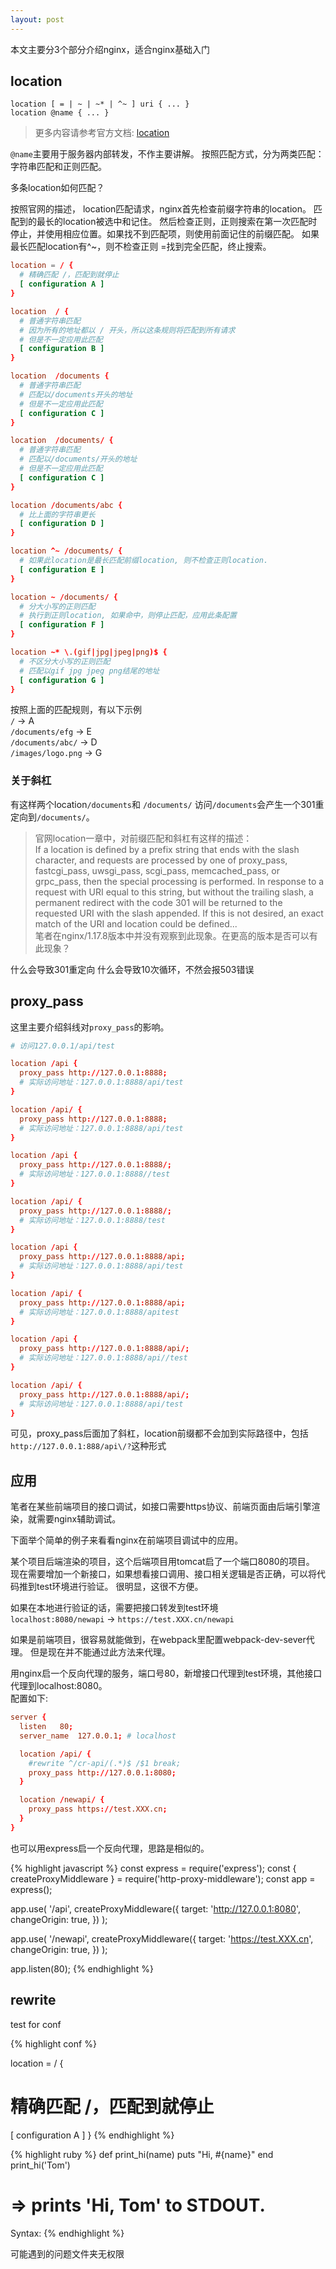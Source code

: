 ```yaml
---
layout: post
---
```

本文主要分3个部分介绍nginx，适合nginx基础入门

## location

```
location [ = | ~ | ~* | ^~ ] uri { ... }
location @name { ... }
```
>更多内容请参考官方文档: [location][location]

`@name`主要用于服务器内部转发，不作主要讲解。
按照匹配方式，分为两类匹配：
字符串匹配和正则匹配。

多条location如何匹配？

按照官网的描述，
location匹配请求，nginx首先检查前缀字符串的location。
匹配到的最长的location被选中和记住。
然后检查正则，正则搜索在第一次匹配时停止，并使用相应位置。如果找不到匹配项，则使用前面记住的前缀匹配。
如果最长匹配location有^~，则不检查正则
=找到完全匹配，终止搜索。

```conf
location = / {
  # 精确匹配 /，匹配到就停止
  [ configuration A ]
}

location  / {
  # 普通字符串匹配
  # 因为所有的地址都以 / 开头，所以这条规则将匹配到所有请求
  # 但是不一定应用此匹配
  [ configuration B ] 
}

location  /documents {
  # 普通字符串匹配
  # 匹配以/documents开头的地址
  # 但是不一定应用此匹配
  [ configuration C ] 
}

location  /documents/ {
  # 普通字符串匹配
  # 匹配以/documents/开头的地址
  # 但是不一定应用此匹配
  [ configuration C ] 
}

location /documents/abc {
  # 比上面的字符串更长
  [ configuration D ]
}

location ^~ /documents/ {
  # 如果此location是最长匹配前缀location, 则不检查正则location.
  [ configuration E ]
}

location ~ /documents/ {
  # 分大小写的正则匹配
  # 执行到正则location, 如果命中，则停止匹配，应用此条配置
  [ configuration F ]
}

location ~* \.(gif|jpg|jpeg|png)$ {
  # 不区分大小写的正则匹配
  # 匹配以gif jpg jpeg png结尾的地址
  [ configuration G ]
}


```

按照上面的匹配规则，有以下示例 <br />
`/` -> A <br/>
`/documents/efg` -> E <br/>
`/documents/abc/` -> D <br/>
`/images/logo.png` -> G <br/>

### 关于斜杠

有这样两个location`/documents`和 `/documents/`
访问`/documents`会产生一个301重定向到`/documents/`。


> 官网location一章中，对前缀匹配和斜杠有这样的描述：<br />
> If a location is defined by a prefix string that ends with the slash character, and requests are processed by one of proxy_pass, fastcgi_pass, uwsgi_pass, scgi_pass, memcached_pass, or grpc_pass, then the special processing is performed. In response to a request with URI equal to this string, but without the trailing slash, a permanent redirect with the code 301 will be returned to the requested URI with the slash appended. If this is not desired, an exact match of the URI and location could be defined...<br />
> 笔者在nginx/1.17.8版本中并没有观察到此现象。在更高的版本是否可以有此现象？


什么会导致301重定向
什么会导致10次循环，不然会报503错误

## proxy_pass

这里主要介绍斜线对`proxy_pass`的影响。

```conf
# 访问127.0.0.1/api/test

location /api {
  proxy_pass http://127.0.0.1:8888;
  # 实际访问地址：127.0.0.1:8888/api/test
}

location /api/ {
  proxy_pass http://127.0.0.1:8888;
  # 实际访问地址：127.0.0.1:8888/api/test
}

location /api {
  proxy_pass http://127.0.0.1:8888/;
  # 实际访问地址：127.0.0.1:8888//test
}

location /api/ {
  proxy_pass http://127.0.0.1:8888/;
  # 实际访问地址：127.0.0.1:8888/test
}

location /api {
  proxy_pass http://127.0.0.1:8888/api;
  # 实际访问地址：127.0.0.1:8888/api/test
}

location /api/ {
  proxy_pass http://127.0.0.1:8888/api;
  # 实际访问地址：127.0.0.1:8888/apitest
}

location /api {
  proxy_pass http://127.0.0.1:8888/api/;
  # 实际访问地址：127.0.0.1:8888/api//test
}

location /api/ {
  proxy_pass http://127.0.0.1:8888/api/;
  # 实际访问地址：127.0.0.1:8888/api/test
}
```
可见，proxy_pass后面加了斜杠，location前缀都不会加到实际路径中，包括`http://127.0.0.1:888/api\/?`这种形式


## 应用

笔者在某些前端项目的接口调试，如接口需要https协议、前端页面由后端引擎渲染，就需要nginx辅助调试。

下面举个简单的例子来看看nginx在前端项目调试中的应用。

某个项目后端渲染的项目，这个后端项目用tomcat启了一个端口8080的项目。
现在需要增加一个新接口，如果想看接口调用、接口相关逻辑是否正确，可以将代码推到test环境进行验证。
很明显，这很不方便。

如果在本地进行验证的话，需要把接口转发到test环境<br/>
`localhost:8080/newapi` -> `https://test.XXX.cn/newapi`

如果是前端项目，很容易就能做到，在webpack里配置webpack-dev-sever代理。
但是现在并不能通过此方法来代理。

用nginx启一个反向代理的服务，端口号80，新增接口代理到test环境，其他接口代理到localhost:8080。<br />
配置如下: <br/>
```conf
server {
  listen   80;
  server_name  127.0.0.1; # localhost

  location /api/ {
    #rewrite ^/cr-api/(.*)$ /$1 break;
    proxy_pass http://127.0.0.1:8080;
  }

  location /newapi/ {
    proxy_pass https://test.XXX.cn;
  }
}
```
也可以用express启一个反向代理，思路是相似的。<br/>

{% highlight javascript %}
const express = require('express');
const { createProxyMiddleware } = require('http-proxy-middleware');
const app = express();

app.use(
  '/api',
  createProxyMiddleware({
    target: 'http://127.0.0.1:8080',
    changeOrigin: true,
  })
);

app.use(
  '/newapi',
  createProxyMiddleware({
    target: 'https://test.XXX.cn',
    changeOrigin: true,
  })
);

app.listen(80);
{% endhighlight %}

## rewrite

test for conf

{% highlight conf %}

location = / {

# 精确匹配 /，匹配到就停止

  [ configuration A ]
}
{% endhighlight %}

{% highlight ruby %}
def print_hi(name)
  puts "Hi, #{name}"
end
print_hi('Tom')
# => prints 'Hi, Tom' to STDOUT.
Syntax:
{% endhighlight %}

[location]: http://nginx.org/en/docs/http/ngx_http_core_module.html#location

可能遇到的问题文件夹无权限
